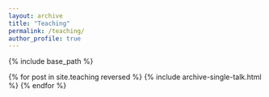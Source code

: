 ```yaml
---
layout: archive
title: "Teaching"
permalink: /teaching/
author_profile: true
---
```


{% include base_path %}

{% for post in site.teaching reversed %}
  {% include archive-single-talk.html %}
{% endfor %}

